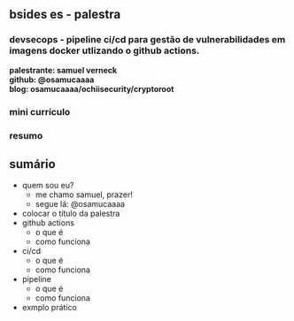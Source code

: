 ## bsides es - palestra
### devsecops - pipeline ci/cd para gestão de vulnerabilidades em imagens docker utlizando o github actions.

<b>palestrante: samuel verneck</b>
</br>
<b>github: @osamucaaaa</b>
</br>
<b>blog: osamucaaaa/ochiisecurity/cryptoroot</b>

### mini currículo

### resumo

## sumário

- quem sou eu?
  - me chamo samuel, prazer!
  - segue lá: @osamucaaaa
- colocar o título da palestra
- github actions
  - o que é
  -  como funciona
- ci/cd
  - o que é
  -  como funciona
- pipeline
  - o que é
  -  como funciona
- exmplo prático

